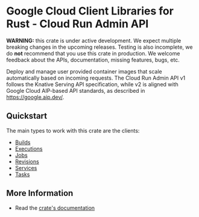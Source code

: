 # Google Cloud Client Libraries for Rust - Cloud Run Admin API

<!-- Code generated by sidekick. DO NOT EDIT. -->

**WARNING:** this crate is under active development. We expect multiple breaking
changes in the upcoming releases. Testing is also incomplete, we do **not**
recommend that you use this crate in production. We welcome feedback about the
APIs, documentation, missing features, bugs, etc.

Deploy and manage user provided container images that scale automatically
based on incoming requests. The Cloud Run Admin API v1 follows the Knative
Serving API specification, while v2 is aligned with Google Cloud AIP-based
API standards, as described in https://google.aip.dev/.

## Quickstart

The main types to work with this crate are the clients:

* [Builds]
* [Executions]
* [Jobs]
* [Revisions]
* [Services]
* [Tasks]

## More Information

* Read the [crate's documentation](https://docs.rs/google-cloud-run-v2/latest/google-cloud-run-v2)

[Builds]: https://docs.rs/google-cloud-run-v2/latest/google_cloud_run_v2/client/struct.Builds.html
[Executions]: https://docs.rs/google-cloud-run-v2/latest/google_cloud_run_v2/client/struct.Executions.html
[Jobs]: https://docs.rs/google-cloud-run-v2/latest/google_cloud_run_v2/client/struct.Jobs.html
[Revisions]: https://docs.rs/google-cloud-run-v2/latest/google_cloud_run_v2/client/struct.Revisions.html
[Services]: https://docs.rs/google-cloud-run-v2/latest/google_cloud_run_v2/client/struct.Services.html
[Tasks]: https://docs.rs/google-cloud-run-v2/latest/google_cloud_run_v2/client/struct.Tasks.html

